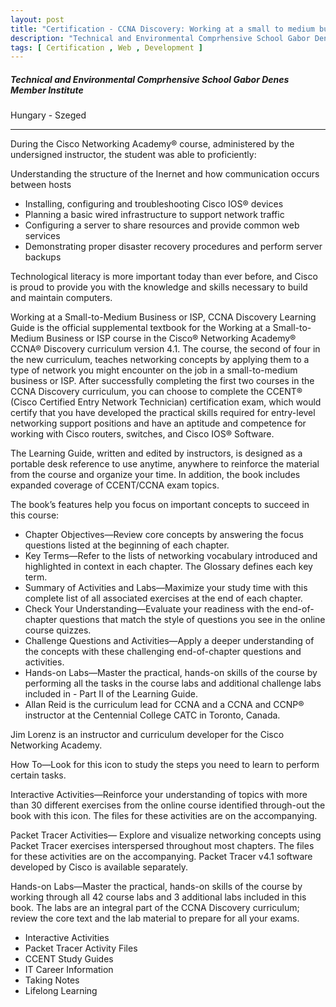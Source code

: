 ```yaml
---
layout: post
title: "Certification - CCNA Discovery: Working at a small to medium business or ISP"
description: "Technical and Environmental Comprhensive School Gabor Denes Member Institute"
tags: [ Certification , Web , Development ]
---
```


##### Technical and Environmental Comprhensive School Gabor Denes Member Institute

Hungary - Szeged <a href="/assets/files/certifications/CCNA_Discovery_Working_at_a_Small_to_Medium_Business_or_ISP.pdf" download><i class="fas fa-file-download cursor-pointer float-right text-teal text-xl" title="{{ page.title }}.pdf"></i></a>

---

During the Cisco Networking Academy® course, administered by the undersigned instructor, the student was able to proficiently:

Understanding the structure of the Inernet and how communication occurs between hosts

- Installing, configuring and troubleshooting Cisco IOS® devices
- Planning a basic wired infrastructure to support network traffic
- Configuring a server to share resources and provide common web services
- Demonstrating proper disaster recovery procedures and perform server backups

Technological literacy is more important today than ever before, and Cisco is proud to provide you with the knowledge and skills necessary to build and maintain computers.

Working at a Small-to-Medium Business or ISP, CCNA Discovery Learning Guide is the official supplemental textbook for the Working at a Small-to-Medium Business or ISP course in the Cisco® Networking Academy® CCNA® Discovery curriculum version 4.1. The course, the second of four in the new curriculum, teaches networking concepts by applying them to a type of network you might encounter on the job in a small-to-medium business or ISP. After successfully completing the first two courses in the CCNA Discovery curriculum, you can choose to complete the CCENT® (Cisco Certified Entry Network Technician) certification exam, which would certify that you have developed the practical skills required for entry-level networking support positions and have an aptitude and competence for working with Cisco routers, switches, and Cisco IOS® Software.

The Learning Guide, written and edited by instructors, is designed as a portable desk reference to use anytime, anywhere to reinforce the material from the course and organize your time. In addition, the book includes expanded coverage of CCENT/CCNA exam topics.

The book’s features help you focus on important concepts to succeed in this course:

- Chapter Objectives—Review core concepts by answering the focus questions listed at the beginning of each chapter.
- Key Terms—Refer to the lists of networking vocabulary introduced and highlighted in context in each chapter. The Glossary defines each key term.
- Summary of Activities and Labs—Maximize your study time with this complete list of all associated exercises at the end of each chapter.
- Check Your Understanding—Evaluate your readiness with the end-of-chapter questions that match the style of questions you see in the online course quizzes. 
- Challenge Questions and Activities—Apply a deeper understanding of the concepts with these challenging end-of-chapter questions and activities. 
- Hands-on Labs—Master the practical, hands-on skills of the course by performing all the tasks in the course labs and additional challenge labs included in - Part II of the Learning Guide.
- Allan Reid is the curriculum lead for CCNA and a CCNA and CCNP® instructor at the Centennial College CATC in Toronto, Canada.

Jim Lorenz is an instructor and curriculum developer for the Cisco Networking Academy.

How To—Look for this icon to study the steps you need to learn to perform certain tasks.

Interactive Activities—Reinforce your understanding of topics with more than 30 different exercises from the online course identified through-out the book with this icon. The files for these activities are on the accompanying.

Packet Tracer Activities— Explore and visualize networking concepts using Packet Tracer exercises interspersed throughout most chapters. The files for these activities are on the accompanying. Packet Tracer v4.1 software developed by Cisco is available separately.

Hands-on Labs—Master the practical, hands-on skills of the course by working through all 42 course labs and 3 additional labs included in this book. The labs are an integral part of the CCNA Discovery curriculum; review the core text and the lab material to prepare for all your exams.

- Interactive Activities
- Packet Tracer Activity Files
- CCENT Study Guides
- IT Career Information
- Taking Notes
- Lifelong Learning